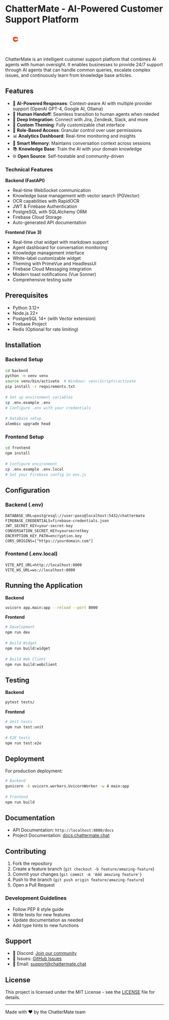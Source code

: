 # ChatterMate - AI-Powered Customer Support Platform

![ChatterMate Logo](frontend/public/assets/images/logo.svg)

ChatterMate is an intelligent customer support platform that combines AI agents with human oversight. It enables businesses to provide 24/7 support through AI agents that can handle common queries, escalate complex issues, and continuously learn from knowledge base articles.

## Features

- 🤖 **AI-Powered Responses**: Context-aware AI with multiple provider support (OpenAI GPT-4, Google AI, Ollama)
- 👥 **Human Handoff**: Seamless transition to human agents when needed
- 🔌 **Deep Integration**: Connect with Jira, Zendesk, Slack, and more
- 🎨 **Custom Theming**: Fully customizable chat interface
- 🔐 **Role-Based Access**: Granular control over user permissions
- 📊 **Analytics Dashboard**: Real-time monitoring and insights
- 💾 **Smart Memory**: Maintains conversation context across sessions
- 📚 **Knowledge Base**: Train the AI with your domain knowledge
- 🌐 **Open Source**: Self-hostable and community-driven

### Technical Features

**Backend (FastAPI)**
- Real-time WebSocket communication
- Knowledge base management with vector search (PGVector)
- OCR capabilities with RapidOCR
- JWT & Firebase Authentication
- PostgreSQL with SQLAlchemy ORM
- Firebase Cloud Storage
- Auto-generated API documentation

**Frontend (Vue 3)**
- Real-time chat widget with markdown support
- Agent dashboard for conversation monitoring
- Knowledge management interface
- White-label customizable widget
- Theming with PrimeVue and HeadlessUI
- Firebase Cloud Messaging integration
- Modern toast notifications (Vue Sonner)
- Comprehensive testing suite

## Prerequisites

- Python 3.12+
- Node.js 22+
- PostgreSQL 14+ (with Vector extension)
- Firebase Project
- Redis (Optional for rate limiting)

## Installation

### Backend Setup
```bash
cd backend
python -m venv venv
source venv/bin/activate  # Windows: venv\Scripts\activate
pip install -r requirements.txt

# Set up environment variables
cp .env.example .env
# Configure .env with your credentials

# Database setup
alembic upgrade head
```

### Frontend Setup
```bash
cd frontend
npm install

# Configure environment
cp .env.example .env.local
# Set your Firebase config in env.js
```

## Configuration

### Backend (.env)
```env
DATABASE_URL=postgresql://user:pass@localhost:5432/chattermate
FIREBASE_CREDENTIALS=firebase-credentials.json
JWT_SECRET_KEY=your-secret-key
CONVERSATION_SECRET_KEY=yoursecretkey
ENCRYPTION_KEY_PATH=encryption.key
CORS_ORIGINS=["https://yourdomain.com"]
```

### Frontend (.env.local)
```env
VITE_API_URL=http://localhost:8000
VITE_WS_URL=ws://localhost:8000
```

## Running the Application

**Backend**
```bash
uvicorn app.main:app --reload --port 8000
```

**Frontend**
```bash
# Development
npm run dev

# Build Widget
npm run build:widget

# Build Web Client
npm run build:webclient
```

## Testing

**Backend**
```bash
pytest tests/
```

**Frontend**
```bash
# Unit tests
npm run test:unit

# E2E tests
npm run test:e2e
```

## Deployment

For production deployment:
```bash
# Backend
gunicorn -k uvicorn.workers.UvicornWorker -w 4 main:app

# Frontend
npm run build
```

## Documentation

- API Documentation: `http://localhost:8000/docs`
- Project Documentation: [docs.chattermate.chat](https://docs.chattermate.chat)

## Contributing

1. Fork the repository
2. Create a feature branch (`git checkout -b feature/amazing-feature`)
3. Commit your changes (`git commit -m 'Add amazing feature'`)
4. Push to the branch (`git push origin feature/amazing-feature`)
5. Open a Pull Request

### Development Guidelines
- Follow PEP 8 style guide
- Write tests for new features
- Update documentation as needed
- Add type hints to new functions

## Support

- 💬 Discord: [Join our community](https://discord.gg/chattermate)
- 🐛 Issues: [GitHub Issues](https://github.com/chattermate/chattermate/issues)
- 📧 Email: support@chattermate.chat

## License

This project is licensed under the MIT License - see the [LICENSE](LICENSE) file for details.

---

Made with ❤️ by the ChatterMate team 